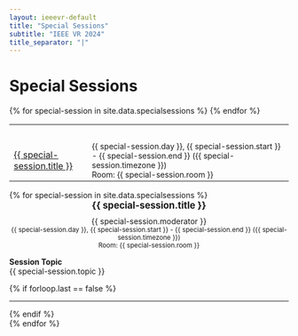```yaml
---
layout: ieeevr-default
title: "Special Sessions"
subtitle: "IEEE VR 2024"
title_separator: "|"
---
```


<h1>Special Sessions</h1>
<div>
    <table class="styled-table">
        <tr>
            <th colspan="2">&nbsp;</th>
        </tr>
        {% for special-session in site.data.specialsessions %}
            <tr>            
                <td><a href="#{{ special-session.id }}">{{ special-session.title }}</a></td>
                <td style="font-size: 0.875em;">{{ special-session.day }}, {{ special-session.start }} - {{ special-session.end }} ({{ special-session.timezone }})<br>Room: {{ special-session.room }}</td>
            </tr>
        {% endfor %}
    </table>
</div>
<div>
{% for special-session in site.data.specialsessions %}
    <br />
    <div id="{{ special-session.id }}">
        <div style="padding-bottom:10px;"><center><strong><big>{{ special-session.title }}</big></strong></center></div>
        <center>{{ special-session.moderator }}</center>    
        <center><small>{{ special-session.day }}, {{ special-session.start }} - {{ special-session.end }} ({{ special-session.timezone }})<br>Room: {{ special-session.room }}</small></center>    
        <p>
            <strong>Session Topic</strong><br />
            {{ special-session.topic }}
        </p> 
        {% if forloop.last == false %} 
            <hr>
        {% endif %}
    </div>
{% endfor %}
</div>

